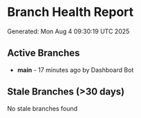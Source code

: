 # Branch Health Report
Generated: Mon Aug  4 09:30:19 UTC 2025

## Active Branches
- **main** - 17 minutes ago by Dashboard Bot

## Stale Branches (>30 days)
No stale branches found

